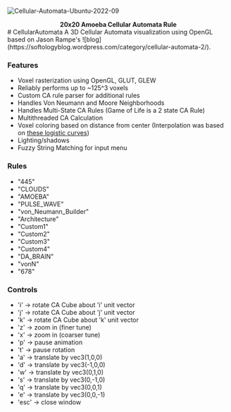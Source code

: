 ![Cellular-Automata-Ubuntu-2022-09](https://user-images.githubusercontent.com/41707552/189493446-0fbbb17c-8c93-4498-aa03-a4b18e080355.gif)
<figcaption align = "center"><b>20x20 Amoeba Cellular Automata Rule</b></figcaption>
# CellularAutomata
A 3D Cellular Automata visualization using OpenGL based on Jason Rampe's ![blog](https://softologyblog.wordpress.com/category/cellular-automata-2/). 

### Features
- Voxel rasterization using OpenGL, GLUT, GLEW
- Reliably performs up to ~125^3 voxels
- Custom CA rule parser for additional rules
- Handles Von Neumann and Moore Neighborhoods
- Handles Multi-State CA Rules (Game of Life is a 2 state CA Rule)
- Multithreaded CA Calculation
- Voxel coloring based on distance from center (Interpolation was based on [these logistic curves](https://www.desmos.com/calculator/bfwup2kq8l))
- Lighting/shadows 
- Fuzzy String Matching for input menu

### Rules
- "445"
- "CLOUDS"
- "AMOEBA"
- "PULSE_WAVE"
- "von_Neumann_Builder"
- "Architecture"
- "Custom1"
- "Custom2"
- "Custom3"
- "Custom4"
- "DA_BRAIN"
- "vonN"
- "678"


### Controls
- 'i' -> rotate CA Cube about 'i' unit vector
- 'j' -> rotate CA Cube about 'j' unit vector
- 'k' -> rotate CA Cube about 'k' unit vector
- 'z' -> zoom in (finer tune)
- 'x' -> zoom in (coarser tune)
- 'p' -> pause animation
- 't' -> pause rotation
- 'a' -> translate by vec3(1,0,0)
- 'd' -> translate by vec3(-1,0,0)
- 'w' -> translate by vec3(0,1,0)
- 's' -> translate by vec3(0,-1,0)
- 'q' -> translate by vec3(0,0,1)
- 'e' -> translate by vec3(0,0,-1)
- 'esc' -> close window
